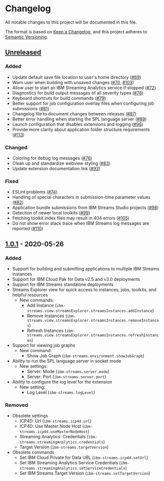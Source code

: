 # Changelog

All notable changes to this project will be documented in this file.

The format is based on [Keep a Changelog](https://keepachangelog.com/en/1.0.0/),
and this project adheres to [Semantic Versioning](https://semver.org/spec/v2.0.0.html).

## [Unreleased]

### Added

- Update default save file location to user's home directory ([#69](https://github.com/IBMStreams/vscode-ide/issues/69))
- Warn user when building with unsaved changes ([#70](https://github.com/IBMStreams/vscode-ide/issues/70), [#103](https://github.com/IBMStreams/vscode-ide/issues/103))
- Allow user to start an IBM Streaming Analytics service if stopped ([#72](https://github.com/IBMStreams/vscode-ide/issues/72))
- Diagnostics for build output messages of all severity types ([#78](https://github.com/IBMStreams/vscode-ide/issues/78))
- Keyboard shortcuts for build commands ([#79](https://github.com/IBMStreams/vscode-ide/issues/79))
- Better support for job configuration overlay files when configuring job submissions ([#81](https://github.com/IBMStreams/vscode-ide/issues/81))
- Changelog file to document changes between releases ([#87](https://github.com/IBMStreams/vscode-ide/issues/87))
- Better error handling when starting the SPL language server ([#89](https://github.com/IBMStreams/vscode-ide/issues/89))
- Launch configuration that disables extensions and logging ([#96](https://github.com/IBMStreams/vscode-ide/issues/96))
- Provide more clarity about application folder structure requirements ([#113](https://github.com/IBMStreams/vscode-ide/issues/113))

### Changed

- Coloring for debug log messages ([#76](https://github.com/IBMStreams/vscode-ide/issues/76))
- Clean up and standardize webview styling ([#83](https://github.com/IBMStreams/vscode-ide/issues/83))
- Update extension documentation link ([#93](https://github.com/IBMStreams/vscode-ide/issues/93))

### Fixed

- ESLint problems ([#74](https://github.com/IBMStreams/vscode-ide/issues/74))
- Handling of special characters in submission-time parameter values ([#82](https://github.com/IBMStreams/vscode-ide/issues/82))
- Application bundle submissions from IBM Streams Studio projects ([#98](https://github.com/IBMStreams/vscode-ide/issues/98))
- Detection of newer local toolkits ([#99](https://github.com/IBMStreams/vscode-ide/issues/99))
- Fetching toolkit index files may result in 404 errors ([#105](https://github.com/IBMStreams/vscode-ide/issues/105))
- Do not show error stack trace when IBM Streams log messages are reported ([#110](https://github.com/IBMStreams/vscode-ide/issues/110))

## [1.0.1] - 2020-05-26

### Added

- Support for building and submitting applications to multiple IBM Streams instances
- Support for IBM Cloud Pak for Data v2.5 and v3.0 deployments
- Support for IBM Streams standalone deployments
- Streams Explorer view for quick access to instances, jobs, toolkits, and helpful resources
  - New commands:
    - Add Instance (`ibm-streams.view.streamsExplorer.streamsInstances.addInstance`)
    - Remove Instances (`ibm-streams.view.streamsExplorer.streamsInstances.removeInstances`)
    - Refresh Instances (`ibm-streams.view.streamsExplorer.streamsInstances.refreshInstances`)
- Support for viewing job graphs
  - New command:
    - Show Job Graph (`ibm-streams.environment.showJobGraph`)
- Ability to run the SPL language server in socket mode
  - New settings:
    - Server: Mode (`ibm-streams.server.mode`)
    - Server: Port (`ibm-streams.server.port`)
- Ability to configure the log level for the extension
  - New setting:
    - Log Level (`ibm-streams.logLevel`)

### Removed

- Obsolete settings
  - ICP4D: Url (`ibm-streams.icp4d.url`)
  - ICP4D: Use Master Node Host (`ibm-streams.icp4d.useMasterNodeHost`)
  - Streaming Analytics: Credentials (`ibm-streams.streamingAnalytics.credentials`)
  - Target Version (`ibm-streams.targetVersion`)
- Obsolete commands
  - Set IBM Cloud Private for Data URL (`ibm-streams.icp4d.setUrl`)
  - Set IBM Streaming Analytics Service Credentials (`ibm-streams.streamingAnalytics.setServiceCredentials`)
  - Set IBM Streams Target Version (`ibm-streams.setTargetVersion`)

[Unreleased]: https://github.com/IBMStreams/vscode-ide/compare/v1.0.0...develop
[1.0.1]: https://github.com/IBMStreams/vscode-ide/tree/v1.0.0
